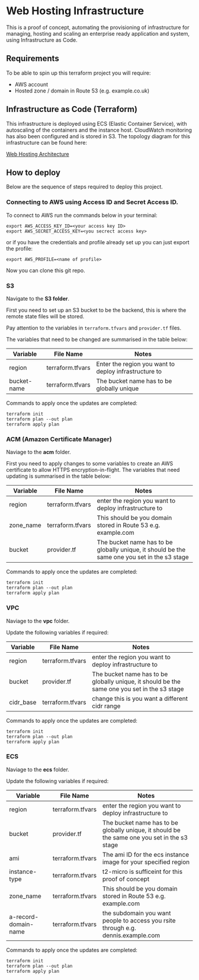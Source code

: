 # Web Hosting Infrastructure

This is a proof of concept, automating the provisioning of infrastructure for managing, hosting and scaling an enterprise ready application and system, using Infrastructure as Code. 

## **Requirements**

To be able to spin up this terraform project you will require:
* AWS account
* Hosted zone / domain in Route 53 (e.g. example.co.uk)

## Infrastructure as Code (Terraform)

This infrastructure is deployed using ECS (Elastic Container Service), with autoscaling of the containers and the instance host. CloudWatch monitoring has also been configured and is stored in S3. The topology diagram for this infrastructure can be found here:

[Web Hosting Architecture](network-diagram.jpg)

## How to deploy

Below are the sequence of steps required to deploy this project.

### Connecting to AWS using Access ID and Secret Access ID.

To connect to AWS run the commands below in your terminal:

```
export AWS_ACCESS_KEY_ID=<your access key ID>
export AWS_SECRET_ACCESS_KEY=<you secrect access key>
```

or if you have the credentials and profile already set up you can just export the profile:

```
export AWS_PROFILE=<name of profile>
```

Now you can clone this git repo.

### S3

Navigate to the **S3 folder**.

First you need to set up an S3 bucket to be the backend, this is where the remote state files will be stored. 

Pay attention to the variables in `terraform.tfvars` and `provider.tf` files.

The variables that need to be changed are summarised in the table below:

| Variable    | File Name   | Notes       |
| ----------- | ----------- | ----------- |
| region      | terraform.tfvars| Enter the region you want to deploy infrastructure to|
| bucket-name   | terraform.tfvars | The bucket name has to be globally unique|

Commands to apply once the updates are completed:

```
terraform init
terraform plan --out plan
terraform apply plan
```

### ACM (Amazon Certificate Manager)

Naviage to the **acm** folder.

First you need to apply changes to some variables to create an AWS certificate to allow HTTPS encryption-in-flight. The variables that need updating is summarised in the table below:

| Variable    | File Name   | Notes       |
| ----------- | ----------- | ----------- |
| region      | terraform.tfvars| enter the region you want to deploy infrastructure to|
| zone_name      | terraform.tfvars| This should be you domain stored in Route 53 e.g. example.com|
| bucket   | provider.tf | The bucket name has to be globally unique, it should be the same one you set in the s3 stage|

Commands to apply once the updates are completed:

```
terraform init
terraform plan --out plan
terraform apply plan
```

### VPC 

Naviage to the **vpc** folder.

Update the following variables if required:

| Variable    | File Name   | Notes       |
| ----------- | ----------- | ----------- |
| region      | terraform.tfvars| enter the region you want to deploy infrastructure to|
| bucket   | provider.tf | The bucket name has to be globally unique, it should be the same one you set in the s3 stage|
| cidr_base      | terraform.tfvars| change this is you want a different cidr range|

Commands to apply once the updates are completed:

```
terraform init
terraform plan --out plan
terraform apply plan
```

### ECS 

Naviage to the **ecs** folder.

Update the following variables if required:

| Variable    | File Name   | Notes       |
| ----------- | ----------- | ----------- |
| region      | terraform.tfvars| enter the region you want to deploy infrastructure to|
| bucket   | provider.tf | The bucket name has to be globally unique, it should be the same one you set in the s3 stage|
| ami  | terraform.tfvars | The ami ID for the ecs instance image for your specified region|
| instance-type  | terraform.tfvars | t2-micro is sufficeint for this proof of concept|
| zone_name  | terraform.tfvars | This should be you domain stored in Route 53 e.g. example.com|
| a-record-domain-name  | terraform.tfvars | the subdomain you want people to access you rsite through e.g. dennis.example.com|

Commands to apply once the updates are completed:

```
terraform init
terraform plan --out plan
terraform apply plan
```



